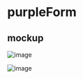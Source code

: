 # purpleForm

## mockup
![image](https://user-images.githubusercontent.com/26682838/152282960-e1997a57-15a6-4b8a-93c1-70f021ad3d98.png)

![image](https://user-images.githubusercontent.com/26682838/152282846-2b3fccf0-0bcd-45d7-9eed-2da146c9d2f3.png)
